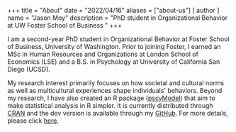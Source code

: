 +++
title = "About"
date = "2022/04/16"
aliases = ["about-us"]
[ author ]
  name = "Jason Moy"
description = "PhD student in Organizational Behavior at UW Foster School of Business "
+++

<!-- <img src="/jason_moy.png"  width = '250px' class = 'img'/> -->

I am a second-year PhD student in Organizational Behavior at Foster School of Business, University of Washington. Prior to joining Foster, I earned an MSc in Human Resources and Organizations at London School of Economics (LSE) and a B.S. in Psychology at University of California San Diego (UCSD).

My research interest primarily focuses on how societal and cultural norms as well as multicultural experiences shape individuals' behaviors. Beyond my research, I have also created an R package ([pscyModel](https://jasonmoy28.github.io/psycModel/)) that aim to make statistical analysis in R simpler. It is currently distributed through [CRAN](https://jasonmoy28.github.io/psycModel/) and the dev version is available through my [GitHub](https://github.com/jasonmoy28/psycModel). For more details, please click [here](https://jasonmoy28.github.io/psycModel/).

<style>
  @media screen and (min-width: 450px){
.img{
  float:left; 
  margin: 0px 10px 40% 0px
}
  }
  </style>

